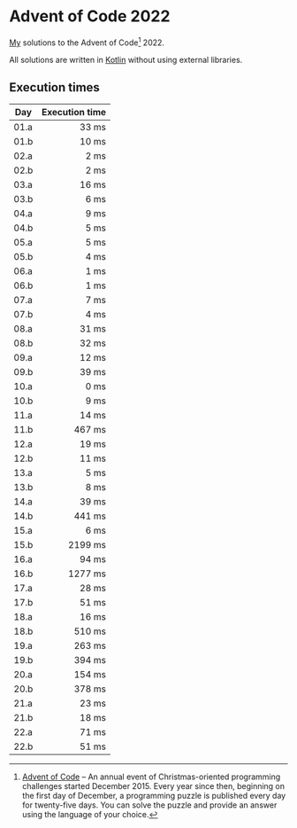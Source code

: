 # Advent of Code 2022

[My][github] solutions to the Advent of Code[^aoc] 2022.

All solutions are written in [Kotlin][kotlin] without using external libraries.

## Execution times

| Day  | Execution time |
|------|---------------:|
| 01.a |          33 ms |
| 01.b |          10 ms |
| 02.a |           2 ms |
| 02.b |           2 ms |
| 03.a |          16 ms |
| 03.b |           6 ms |
| 04.a |           9 ms |
| 04.b |           5 ms |
| 05.a |           5 ms |
| 05.b |           4 ms |
| 06.a |           1 ms |
| 06.b |           1 ms |
| 07.a |           7 ms |
| 07.b |           4 ms |
| 08.a |          31 ms |
| 08.b |          32 ms |
| 09.a |          12 ms |
| 09.b |          39 ms |
| 10.a |           0 ms |
| 10.b |           9 ms |
| 11.a |          14 ms |
| 11.b |         467 ms |
| 12.a |          19 ms |
| 12.b |          11 ms |
| 13.a |           5 ms |
| 13.b |           8 ms |
| 14.a |          39 ms |
| 14.b |         441 ms |
| 15.a |           6 ms |
| 15.b |        2199 ms |
| 16.a |          94 ms |
| 16.b |        1277 ms |
| 17.a |          28 ms |
| 17.b |          51 ms |
| 18.a |          16 ms |
| 18.b |         510 ms |
| 19.a |         263 ms |
| 19.b |         394 ms |
| 20.a |         154 ms |
| 20.b |         378 ms |
| 21.a |          23 ms |
| 21.b |          18 ms |
| 22.a |          71 ms |
| 22.b |          51 ms |

[^aoc]:
    [Advent of Code][aoc] – An annual event of Christmas-oriented programming challenges started December 2015.
    Every year since then, beginning on the first day of December, a programming puzzle is published every day for twenty-five days.
    You can solve the puzzle and provide an answer using the language of your choice.

[aoc]: https://adventofcode.com
[github]: https://github.com/pghj
[kotlin]: https://kotlinlang.org
